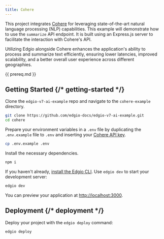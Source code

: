 ```yaml
---
title: Cohere
---
```


This project integrates [Cohere](https://cohere.ai/) for leveraging state-of-the-art natural language processing (NLP) capabilities. This example will demonstrate how to use the `summarize` API endpoint. It is built using an Express.js server to facilitate the interaction with Cohere's API.

Utilizing Edgio alongside Cohere enhances the application's ability to process and summarize text efficiently, ensuring lower latencies, improved scalability, and a better overall user experience across different geographies.

{{ prereq.md }}

## Getting Started {/* getting-started */}

Clone the `edgio-v7-ai-example` repo and navigate to the `cohere-example` directory.

```bash
git clone https://github.com/edgio-docs/edgio-v7-ai-example.git
cd cohere
```

Prepare your environment variables in a `.env` file by duplicating the `.env.example` file to `.env` and inserting your [Cohere API key](https://docs.cohere.ai/).

```bash
cp .env.example .env
```

Install the necessary dependencies.

```bash
npm i
```

If you haven't already, [install the Edgio CLI](https://docs.edg.io/applications/v7/develop/cli). Use `edgio dev` to start your development server:

```bash
edgio dev
```

You can preview your application at [http://localhost:3000](http://localhost:3000).

## Deployment {/* deployment */}

Deploy your project with the `edgio deploy` command:

```bash
edgio deploy
```
